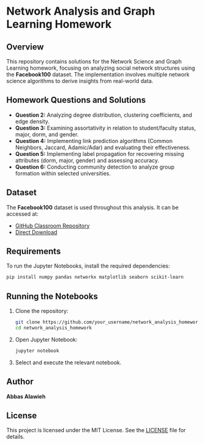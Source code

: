 # Network Analysis and Graph Learning Homework

## Overview
This repository contains solutions for the Network Science and Graph Learning homework, focusing on analyzing social network structures using the **Facebook100** dataset. The implementation involves multiple network science algorithms to derive insights from real-world data.

## Homework Questions and Solutions
- **Question 2:** Analyzing degree distribution, clustering coefficients, and edge density.
- **Question 3:** Examining assortativity in relation to student/faculty status, major, dorm, and gender.
- **Question 4:** Implementing link prediction algorithms (Common Neighbors, Jaccard, Adamic/Adar) and evaluating their effectiveness.
- **Question 5:** Implementing label propagation for recovering missing attributes (dorm, major, gender) and assessing accuracy.
- **Question 6:** Conducting community detection to analyze group formation within selected universities.

## Dataset
The **Facebook100** dataset is used throughout this analysis. It can be accessed at:
- [GitHub Classroom Repository](https://classroom.github.com/a/jm4seIEs)
- [Direct Download](https://partage.imt.fr/index.php/s/iyFWSQPJNmc7AC7)

## Requirements
To run the Jupyter Notebooks, install the required dependencies:

```bash
pip install numpy pandas networkx matplotlib seaborn scikit-learn
```

## Running the Notebooks
1. Clone the repository:
   ```bash
   git clone https://github.com/your_username/network_analysis_homework.git
   cd network_analysis_homework
   ```
2. Open Jupyter Notebook:
   ```bash
   jupyter notebook
   ```
3. Select and execute the relevant notebook.

## Author
**Abbas Alawieh**

## License
This project is licensed under the MIT License. See the [LICENSE](LICENSE) file for details.

